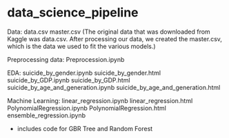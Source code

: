 # data_science_pipeline


Data:
data.csv
master.csv
(The original data that was downloaded from Kaggle was data.csv. After processing our data, we created the master.csv, which is the data we used to fit the various models.)

Preprocessing data:
Preprocession.ipynb

EDA:
suicide_by_gender.ipynb 
suicide_by_gender.html
suicide_by_GDP.ipynb 
suicide_by_GDP.html
suicide_by_age_and_generation.ipynb
suicide_by_age_and_generation.html

Machine Learning:
linear_regression.ipynb
linear_regression.html
PolynomialRegression.ipynb
PolynomialRegression.html
ensemble_regression.ipynb 
- includes code for GBR Tree and Random Forest
